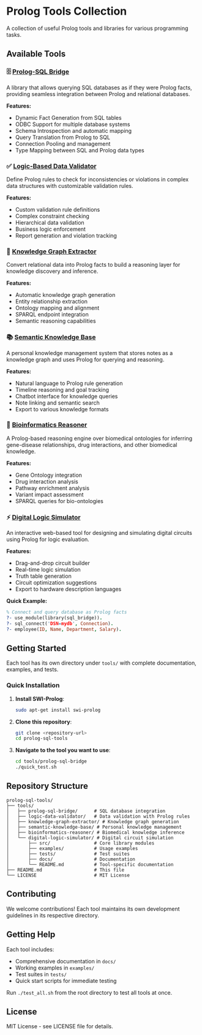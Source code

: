 # Prolog Tools Collection

A collection of useful Prolog tools and libraries for various programming tasks.

## Available Tools

### 🗄️ [Prolog-SQL Bridge](tools/prolog-sql-bridge/)
A library that allows querying SQL databases as if they were Prolog facts, providing seamless integration between Prolog and relational databases.

**Features:**
- Dynamic Fact Generation from SQL tables
- ODBC Support for multiple database systems
- Schema Introspection and automatic mapping
- Query Translation from Prolog to SQL
- Connection Pooling and management
- Type Mapping between SQL and Prolog data types

### ✅ [Logic-Based Data Validator](tools/logic-data-validator/)
Define Prolog rules to check for inconsistencies or violations in complex data structures with customizable validation rules.

**Features:**
- Custom validation rule definitions
- Complex constraint checking
- Hierarchical data validation
- Business logic enforcement
- Report generation and violation tracking

### 🧠 [Knowledge Graph Extractor](tools/knowledge-graph-extractor/)
Convert relational data into Prolog facts to build a reasoning layer for knowledge discovery and inference.

**Features:**
- Automatic knowledge graph generation
- Entity relationship extraction
- Ontology mapping and alignment
- SPARQL endpoint integration
- Semantic reasoning capabilities

### 📚 [Semantic Knowledge Base](tools/semantic-knowledge-base/)
A personal knowledge management system that stores notes as a knowledge graph and uses Prolog for querying and reasoning.

**Features:**
- Natural language to Prolog rule generation
- Timeline reasoning and goal tracking
- Chatbot interface for knowledge queries
- Note linking and semantic search
- Export to various knowledge formats

### 🧬 [Bioinformatics Reasoner](tools/bioinformatics-reasoner/)
A Prolog-based reasoning engine over biomedical ontologies for inferring gene-disease relationships, drug interactions, and other biomedical knowledge.

**Features:**
- Gene Ontology integration
- Drug interaction analysis
- Pathway enrichment analysis
- Variant impact assessment
- SPARQL queries for bio-ontologies

### ⚡ [Digital Logic Simulator](tools/digital-logic-simulator/)
An interactive web-based tool for designing and simulating digital circuits using Prolog for logic evaluation.

**Features:**
- Drag-and-drop circuit builder
- Real-time logic simulation
- Truth table generation
- Circuit optimization suggestions
- Export to hardware description languages

**Quick Example:**
```prolog
% Connect and query database as Prolog facts
?- use_module(library(sql_bridge)).
?- sql_connect('DSN=mydb', Connection).
?- employee(ID, Name, Department, Salary).
```

## Getting Started

Each tool has its own directory under `tools/` with complete documentation, examples, and tests.

### Quick Installation

1. **Install SWI-Prolog**:
   ```bash
   sudo apt-get install swi-prolog
   ```

2. **Clone this repository**:
   ```bash
   git clone <repository-url>
   cd prolog-sql-tools
   ```

3. **Navigate to the tool you want to use**:
   ```bash
   cd tools/prolog-sql-bridge
   ./quick_test.sh
   ```

## Repository Structure

```
prolog-sql-tools/
├── tools/
│   ├── prolog-sql-bridge/      # SQL database integration
│   ├── logic-data-validator/   # Data validation with Prolog rules
│   ├── knowledge-graph-extractor/ # Knowledge graph generation
│   ├── semantic-knowledge-base/ # Personal knowledge management
│   ├── bioinformatics-reasoner/ # Biomedical knowledge inference
│   └── digital-logic-simulator/ # Digital circuit simulation
│       ├── src/                # Core library modules
│       ├── examples/           # Usage examples
│       ├── tests/              # Test suites
│       ├── docs/               # Documentation
│       └── README.md           # Tool-specific documentation
├── README.md                   # This file
└── LICENSE                     # MIT License
```

## Contributing

We welcome contributions! Each tool maintains its own development guidelines in its respective directory.

## Getting Help

Each tool includes:
- Comprehensive documentation in `docs/`
- Working examples in `examples/`
- Test suites in `tests/`
- Quick start scripts for immediate testing

Run `./test_all.sh` from the root directory to test all tools at once.

## License

MIT License - see LICENSE file for details.
